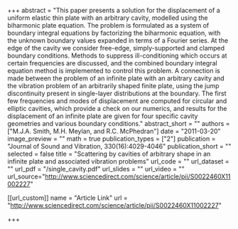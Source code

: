 +++
abstract = "This paper presents a solution for the displacement of a uniform elastic thin plate with an arbitrary cavity, modelled using the biharmonic plate equation. The problem is formulated as a system of boundary integral equations by factorizing the biharmonic equation, with the unknown boundary values expanded in terms of a Fourier series. At the edge of the cavity we consider free-edge, simply-supported and clamped boundary conditions. Methods to suppress ill-conditioning which occurs at certain frequencies are discussed, and the combined boundary integral equation method is implemented to control this problem. A connection is made between the problem of an infinite plate with an arbitrary cavity and the vibration problem of an arbitrarily shaped finite plate, using the jump discontinuity present in single-layer distributions at the boundary. The first few frequencies and modes of displacement are computed for circular and elliptic cavities, which provide a check on our numerics, and results for the displacement of an infinite plate are given for four specific cavity geometries and various boundary conditions."
abstract_short = ""
authors = ["M.J.A. Smith, M.H. Meylan, and R.C. McPhedran"]
date = "2011-03-20"
image_preview = ""
math = true
publication_types = ["2"]
publication = "Journal of Sound and Vibration, 330(16):4029-4046"
publication_short = ""
selected = false
title = "Scattering by cavities of arbitrary shape in an infinite plate and associated vibration problems"
url_code = ""
url_dataset = ""
url_pdf = "/single_cavity.pdf"
url_slides = ""
url_video = ""
url_source="http://www.sciencedirect.com/science/article/pii/S0022460X11002227"

[[url_custom]]
name = "Article Link"
url = "http://www.sciencedirect.com/science/article/pii/S0022460X11002227"

+++
